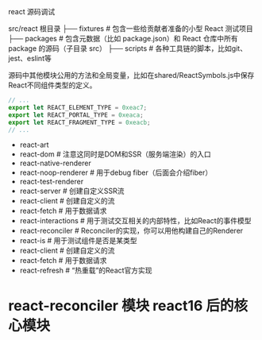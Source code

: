 react 源码调试

src/react
根目录
├── fixtures # 包含一些给贡献者准备的小型 React 测试项目
├── packages # 包含元数据（比如 package.json）和 React 仓库中所有 package 的源码（子目录 src）
├── scripts # 各种工具链的脚本，比如git、jest、eslint等

源码中其他模块公用的方法和全局变量，比如在shared/ReactSymbols.js中保存React不同组件类型的定义。

```js
// ...
export let REACT_ELEMENT_TYPE = 0xeac7;
export let REACT_PORTAL_TYPE = 0xeaca;
export let REACT_FRAGMENT_TYPE = 0xeacb;
// ...
```

- react-art
- react-dom # 注意这同时是DOM和SSR（服务端渲染）的入口
- react-native-renderer
- react-noop-renderer # 用于debug fiber（后面会介绍fiber）
- react-test-renderer
- react-server # 创建自定义SSR流
- react-client # 创建自定义的流
- react-fetch # 用于数据请求
- react-interactions # 用于测试交互相关的内部特性，比如React的事件模型
- react-reconciler # Reconciler的实现，你可以用他构建自己的Renderer
- react-is # 用于测试组件是否是某类型
- react-client # 创建自定义的流
- react-fetch # 用于数据请求
- react-refresh # “热重载”的React官方实现

# react-reconciler 模块 react16 后的核心模块
